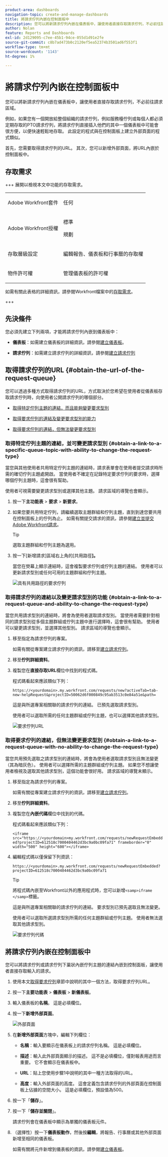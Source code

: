 ```yaml
---
product-area: dashboards
navigation-topic: create-and-manage-dashboards
title: 將請求佇列內嵌在控制面板中
description: 您可以將新請求佇列內嵌在儀表板中，讓使用者直接存取請求佇列，不必前往請求區域。
author: Nolan
feature: Reports and Dashboards
exl-id: 2d129095-c7ee-45b1-94ce-055d1d91e2fe
source-git-commit: c8b7ad473b0c2120ef5ea52374b3501ad6f553f1
workflow-type: tm+mt
source-wordcount: '1143'
ht-degree: 1%

---
```


# 將請求佇列內嵌在控制面板中

<!-- Audited: 1/2025 -->

您可以將新請求佇列內嵌在儀表板中，讓使用者直接存取請求佇列，不必前往請求區域。

例如，如果您有一個開放給整個組織的請求佇列，例如服務檯佇列或每個人都必須定期存取的PTO請求佇列，將請求佇列直接插入他們的其中一個儀表板中可能會很方便，以便快速輕鬆地存取。 此設定的程式與在控制面板上建立外部頁面的程式類似。

首先，您需要取得請求佇列的URL。 其次，您可以新增外部頁面，將URL內嵌於控制面板中。

## 存取需求

+++ 展開以檢視本文中功能的存取需求。 

<table style="table-layout:auto"> 
 <col> 
 <col> 
 <tbody> 
  <tr> 
   <td role="rowheader">Adobe Workfront套件</td> 
   <td> <p>任何</p> </td> 
  </tr> 
  <tr> 
   <td role="rowheader">Adobe Workfront授權</td> 
   <td> 
      <p>標準</p>
      <p>規劃</p>
   </td> 
  </tr> 
  <tr> 
   <td role="rowheader">存取層級設定</td> 
   <td> <p>編輯報告、儀表板和行事曆的存取權</p></td> 
  </tr>  
  <tr> 
   <td role="rowheader">物件許可權</td> 
   <td> <p>管理儀表板的許可權</p> </td> 
  </tr> 
 </tbody> 
</table>

如需有關此表格的詳細資訊，請參閱Workfront檔案中的[存取需求](/help/quicksilver/administration-and-setup/add-users/access-levels-and-object-permissions/access-level-requirements-in-documentation.md)。


+++

## 先決條件

您必須先建立下列兩項，才能將請求佇列內嵌到儀表板中：

* **儀表板**：如需建立儀表板的詳細資訊，請參閱[建立儀表板](../../../reports-and-dashboards/dashboards/creating-and-managing-dashboards/create-dashboard.md)。

* **請求佇列**：如需建立請求佇列的詳細資訊，請參閱[建立請求佇列](../../../manage-work/requests/create-and-manage-request-queues/create-request-queue.md)

## 取得請求佇列的URL {#obtain-the-url-of-the-request-queue}

您可以透過多種方式取得請求佇列的URL，方式取決於您希望在使用者從儀表板存取請求佇列時，向使用者公開請求佇列的哪個部分。

* [取得特定佇列主題的連結，而且能夠變更要求型別](#obtain-a-link-to-a-specific-queue-topic-with-ability-to-change-the-request-type)

* [取得要求佇列的連結及變更要求型別的能力](#obtain-a-link-to-a-request-queue-and-ability-to-change-the-request-type)

* [取得要求佇列的連結，但無法變更要求型別](#obtain-a-link-to-a-request-queue-with-no-ability-to-change-the-request-type)

### 取得特定佇列主題的連結，並可變更請求型別 {#obtain-a-link-to-a-specific-queue-topic-with-ability-to-change-the-request-type}

當您與其他使用者共用特定佇列主題的連結時，請求表單會在使用者提交請求時所需的確切佇列主題處開啟。 當使用者不確定在記錄特定要求佇列的要求時，選擇哪個佇列主題時，這會很有幫助。

使用者可視需要變更請求型別或選擇其他主題。 請求區域的導覽也會顯示。

1. 按一下&#x200B;**主功能表** > **要求** > **新要求**。
1. 如果您要共用特定佇列，請繼續選取主題群組和佇列主題，直到到達您要共用在控制面板上的佇列為止。 如需有關提交請求的資訊，請參閱[建立並提交Adobe Workfront請求](../../../manage-work/requests/create-requests/create-submit-requests.md)。

   >[!TIP]
   >
   >選取主題群組和佇列主題為選用。

1. 按一下[新增請求]區域右上角的[共用路徑&#x200B;**]。**

   當您在熒幕上顯示連結時，這會複製要求佇列或佇列主題的連結。 使用者可以更新請求型別或任何可用的主題群組和佇列主題。

   ![具有共用路徑的要求佇列](assets/share-request-queue-with-share-path-link-embedded-in-dashboard-nwe-350x116.png)

### 取得請求佇列的連結以及變更請求型別的功能 {#obtain-a-link-to-a-request-queue-and-ability-to-change-the-request-type}

當您共用請求型別的連結時，將會為使用者選取請求型別。 當使用者需要針對相同的請求型別從多個主題群組或佇列主題中進行選擇時，這會很有幫助。 使用者可以變更請求型別，並選擇其他型別。 請求區域的導覽也會顯示。

1. 移至指定為請求佇列的專案。

   如需有關從專案建立請求佇列的資訊，請移至[建立請求佇列](../../../manage-work/requests/create-and-manage-request-queues/create-request-queue.md)。

1. 移至&#x200B;**佇列詳細資料**。
1. 複製您在&#x200B;**直接存取URL**&#x200B;欄位中找到的程式碼。

   程式碼看起來應該類似下列：

   `https://<yourdomain>.my.workfront.com/requests/new?activeTab=tab-new-helpRequest&projectID=50062d6f000849c95ab3513c0e84a51e&path=`

   這是與所選專案相關聯的請求佇列的連結。 已預先選取請求型別。

   使用者可以選取所需的任何主題群組或佇列主題，也可以選擇其他請求型別。

   ![要求佇列URL](assets/share-request-queue-with-direct-url-embedded-in-dashboard-nwe-350x118.png)

### 取得要求佇列的連結，但無法變更要求型別 {#obtain-a-link-to-a-request-queue-with-no-ability-to-change-the-request-type}

當您共用預先選取之請求型別的連結時，將會為使用者選取請求型別且無法變更（其為暗灰色）。 使用者可以選擇所需的主題群組或佇列主題。 如果您不想讓使用者檢視及選取其他請求型別，這個功能會很好用。 請求區域的導覽未顯示。

1. 移至指定為請求佇列的專案。

   如需有關從專案建立請求佇列的資訊，請移至[建立請求佇列](../../../manage-work/requests/create-and-manage-request-queues/create-request-queue.md)。

1. 移至&#x200B;**佇列詳細資料**。
1. 複製您在&#x200B;**內嵌代碼**&#x200B;欄位中找到的代碼。

   程式碼看起來應該類似下列：

   `<iframe src="https://<yourdomain>my.workfront.com/requests/newRequestEmbedded?projectID=612518c7000404462d3bc9a0bc09fa71" frameborder="0" width="500" height="600"></iframe>`

1. 編輯程式碼以僅保留下列資訊：

   `https://<yourdomain>.my.workfront.com/requests/newRequestEmbedded?projectID=612518c7000404462d3bc9a0bc09fa71`

   >[!TIP]
   >
   >將程式碼內嵌至Workfront以外的應用程式時，您可以新增`<samp>iframe </samp>`標籤。

   這是與所選專案相關聯的請求佇列的連結。 要求型別已預先選取且無法變更。

   使用者可以選取所選請求型別所需的任何主題群組或佇列主題。 使用者無法選取其他請求型別。

   ![要求佇列代碼](assets/share-request-queue-with-embedded-code-embedded-in-dashboard-nwe-350x210.png)

## 將請求佇列內嵌在控制面板中

您可以將請求佇列或請求佇列下巢狀內嵌佇列主題的連結內嵌到控制面板，讓使用者直接存取輸入的請求。

1. 使用本文[取得要求佇列](#obtain-the-url-of-the-request-queue)章節中說明的其中一個方法，取得要求佇列URL。

1. 按一下&#x200B;**主要功能表** > **儀表板** > **新儀表板**。

1. 輸入儀表板的&#x200B;**名稱**。 這是必填欄位。

1. 按一下&#x200B;**新增外部頁面**。

   ![外部頁面](assets/add-external-page-highlighted---nwe-350x214.png)

1. 在&#x200B;**新增外部頁面**&#x200B;方塊中，編輯下列欄位：

   * **名稱**：輸入要顯示在儀表板上的請求佇列名稱。 這是必填欄位。

   * **描述**：輸入此外部頁面顯示的描述。 這不是必填欄位，僅對報表用途而言重要。 它不會顯示在儀表板中。

   * **URL**：貼上您使用步驟1中說明的其中一種方法取得的URL。

   * **高度**：輸入外部頁面的高度。 這會定義包含請求佇列的外部頁面在控制面板上佔據的空間大小。 這是必填欄位，預設值為500。

1. 按一下「**儲存**」。

1. 按一下「**儲存並關閉**」。

   請求佇列會在儀表板中顯示為單獨的儀表板元件。

1. （選擇性）按一下&#x200B;**儀表板動作**，然後按&#x200B;**編輯**，將報告、行事曆或其他外部頁面新增至相同的儀表板。

   如需有關將元件新增到儀表板的資訊，請參閱[建立儀表板](../../../reports-and-dashboards/dashboards/creating-and-managing-dashboards/create-dashboard.md)。

<!--
<ol data-mc-conditions="QuicksilverOrClassic.Draft mode">
<li value="1"> <p class="preview" data-mc-conditions="QuicksilverOrClassic.Quicksilver">Click the <strong>Main Menu</strong> > Requests >&nbsp;<strong>New Request</strong>. </p> </li>
<li class="preview" value="2" data-mc-conditions="QuicksilverOrClassic.Quicksilver"> <p>Continue entering the request.&nbsp;For information about submitting requests, see <a href="../../../manage-work/requests/create-requests/create-submit-requests.md" class="MCXref xref">Create and submit Adobe Workfront requests</a>. </p> </li>
<li value="3"> <p>Select the <strong>Request Type</strong> for the queue you would like added to the dashboard.</p> </li>
<li value="4"> <p>(Optional) Select a Queue Topic and a Topic Group. Depending on how the project manager set up the request queue, the names of these fields are different in each Workfront instance.</p> </li>
<li class="preview" value="5" data-mc-conditions="QuicksilverOrClassic.Quicksilver"> <p>Click <strong>Share path</strong> to obtain a shared link from the request queue you want to embed on a dashboard.</p> <p>For information about sharing a request queue, see <a href="../../../manage-work/requests/create-requests/share-link-to-request-queue.md" class="MCXref xref">Share a link to a request queue</a></p> </li>
<li value="6"> <p>For example, enter a URL similar to one of the following: </p> </li>
</ol>
-->
